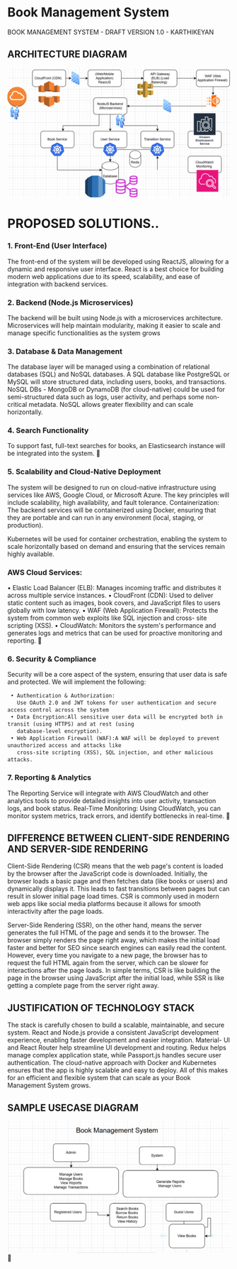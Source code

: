 

# Book Management System
BOOK MANAGEMENT SYSTEM
       - DRAFT VERSION 1.0
         - KARTHIKEYAN
         
## ARCHITECTURE DIAGRAM
 
![Example Image](https://github.com/karthikemssuppmail/bookMgmtSystem/blob/main/architecture.png)
 
 
# PROPOSED SOLUTIONS..
### 1. Front-End (User Interface)
The front-end of the system will be developed using ReactJS, allowing for a dynamic and responsive user interface.
React is a best choice for building modern web applications due to its speed, scalability, and ease of integration with
backend services.

### 2. Backend (Node.js Microservices)
The backend will be built using Node.js with a microservices architecture. Microservices will help maintain modularity,
making it easier to scale and manage specific functionalities as the system grows

### 3. Database & Data Management
The database layer will be managed using a combination of relational databases (SQL) and NoSQL databases.
A SQL database like PostgreSQL or MySQL will store structured data, including users, books, and transactions.
NoSQL DBs - MongoDB or DynamoDB (for cloud-native) could be used for semi-structured data such as logs, user
activity, and perhaps some non-critical metadata. NoSQL allows greater flexibility and can scale horizontally.

### 4. Search Functionality
To support fast, full-text searches for books, an Elasticsearch instance will be integrated into the system.
                              
### 5. Scalability and Cloud-Native Deployment

The system will be designed to run on cloud-native infrastructure using services like AWS, Google Cloud, or
Microsoft Azure. The key principles will include scalability, high availability, and fault tolerance.
Containerization: The backend services will be containerized using Docker, ensuring that they are portable and can
run in any environment (local, staging, or production).

Kubernetes will be used for container orchestration, enabling the system to scale horizontally based on demand and
ensuring that the services remain highly available.

### AWS Cloud Services:
   • Elastic Load Balancer (ELB): Manages incoming traffic and distributes it across multiple service instances.
   • CloudFront (CDN): Used to deliver static content such as images, book covers, and JavaScript files to users
      globally with low latency.
   • WAF (Web Application Firewall): Protects the system from common web exploits like SQL injection and cross-
      site scripting (XSS).
   • CloudWatch: Monitors the system's performance and generates logs and metrics that can be used for
      proactive monitoring and reporting.
                             
### 6. Security & Compliance
Security will be a core aspect of the system, ensuring that user data is safe and protected. We will implement the
following:

     • Authentication & Authorization:
       Use OAuth 2.0 and JWT tokens for user authentication and secure access control across the system
     • Data Encryption:All sensitive user data will be encrypted both in transit (using HTTPS) and at rest (using
       database-level encryption).
     • Web Application Firewall (WAF):A WAF will be deployed to prevent unauthorized access and attacks like
       cross-site scripting (XSS), SQL injection, and other malicious attacks.

### 7. Reporting & Analytics
The Reporting Service will integrate with AWS CloudWatch and other analytics tools to provide detailed insights into
user activity, transaction logs, and book status.
Real-Time Monitoring: Using CloudWatch, you can monitor system metrics, track errors, and identify bottlenecks in
real-time.


## DIFFERENCE BETWEEN CLIENT-SIDE RENDERING AND SERVER-SIDE RENDERING
 
Client-Side Rendering (CSR) means that the web page's content is loaded by the browser after the JavaScript
code is downloaded. Initially, the browser loads a basic page and then fetches data (like books or users) and
dynamically displays it. This leads to fast transitions between pages but can result in slower initial page load
times. CSR is commonly used in modern web apps like social media platforms because it allows for smooth
interactivity after the page loads.

Server-Side Rendering (SSR), on the other hand, means the server generates the full HTML of the page and
sends it to the browser. The browser simply renders the page right away, which makes the initial load faster and
better for SEO since search engines can easily read the content. However, every time you navigate to a new
page, the browser has to request the full HTML again from the server, which can be slower for interactions after
the page loads.
In simple terms, CSR is like building the page in the browser using JavaScript after the initial load, while SSR is
like getting a complete page from the server right away.

## JUSTIFICATION OF TECHNOLOGY STACK
 
The stack is carefully chosen to build a scalable, maintainable, and secure system. React and Node.js provide
a consistent JavaScript development experience, enabling faster development and easier integration. Material-
UI and React Router help streamline UI development and routing. Redux helps manage complex application
state, while Passport.js handles secure user authentication. The cloud-native approach with Docker and
Kubernetes ensures that the app is highly scalable and easy to deploy. All of this makes for an efficient and
flexible system that can scale as your Book Management System grows.


 ## SAMPLE USECASE DIAGRAM
 ![Example Image](https://github.com/karthikemssuppmail/bookMgmtSystem/blob/main/usecase.png)

